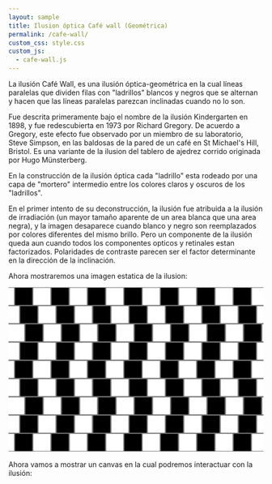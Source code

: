 ```yaml
---
layout: sample
title: Ilusion óptica Café wall (Geométrica)
permalink: /cafe-wall/
custom_css: style.css
custom_js:
  - cafe-wall.js
---
```


La ilusión Café Wall, es una ilusión óptica-geométrica en la cual líneas paralelas que dividen filas con "ladrillos" blancos y negros que se alternan y hacen que las líneas paralelas parezcan inclinadas cuando no lo son.

Fue descrita primeramente bajo el nombre de la ilusión Kindergarten en 1898, y fue redescubierta en 1973 por Richard Gregory. De acuerdo a Gregory, este efecto fue observado por un miembro de su laboratorio, Steve Simpson, en las baldosas de la pared de un café en St Michael's Hill, Bristol. Es una variante de la ilusion del tablero de ajedrez corrido originada por Hugo Münsterberg.

En la construcción de la ilusión óptica cada "ladrillo" esta rodeado por una capa de "mortero" intermedio entre los colores claros y oscuros de los "ladrillos".

En el primer intento de su deconstrucción, la ilusión fue atribuida a la ilusión de irradiación (un mayor tamaño aparente de un area blanca que una area negra), y la imagen desaparece cuando blanco y negro son reemplazados por colores diferentes del mismo brillo. Pero un componente de la ilusión queda aun cuando todos los componentes opticos y retinales estan factorizados. Polaridades de contraste parecen ser el factor determinante en la dirección de la inclinación.

Ahora mostraremos una imagen estatica de la ilusion:

<img src="../images/Cafe-wall.svg.png" alt="Cafe-wall" class="center-image">

Ahora vamos a mostrar un canvas en la cual podremos interactuar con la ilusión:

<div class="sketch-averages" id='cafe-wall'></div>

